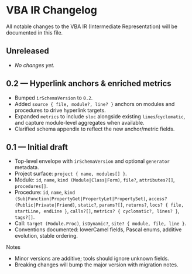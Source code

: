 # VBA IR Changelog

All notable changes to the VBA IR (Intermediate Representation) will be documented in this file.

## Unreleased
- _No changes yet._

## 0.2 — Hyperlink anchors & enriched metrics
- Bumped `irSchemaVersion` to `0.2`.
- Added `source { file, module?, line? }` anchors on modules and procedures to drive hyperlink targets.
- Expanded `metrics` to include `sloc` alongside existing `lines`/`cyclomatic`, and capture module-level aggregates when available.
- Clarified schema appendix to reflect the new anchor/metric fields.

## 0.1 — Initial draft
- Top-level envelope with `irSchemaVersion` and optional `generator` metadata.
- Project surface: `project { name, modules[] }`.
- Module: `id`, `name`, `kind (Module|Class|Form)`, `file?`, `attributes?[]`, `procedures[]`.
- Procedure: `id`, `name`, `kind (Sub|Function|PropertyGet|PropertyLet|PropertySet)`,
  `access? (Public|Private|Friend)`, `static?`, `params?[]`, `returns?`,
  `locs? { file, startLine, endLine }`, `calls?[]`, `metrics? { cyclomatic?, lines? }`, `tags?[]`.
- Call: `target (Module.Proc)`, `isDynamic?`, `site? { module, file, line }`.
- Conventions documented: lowerCamel fields, Pascal enums, additive evolution, stable ordering.

Notes
- Minor versions are additive; tools should ignore unknown fields.
- Breaking changes will bump the major version with migration notes.
